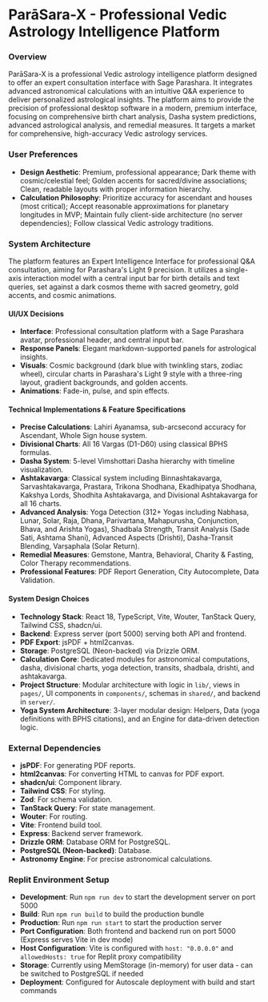 # ParāSara-X - Professional Vedic Astrology Intelligence Platform

### Overview
ParāSara-X is a professional Vedic astrology intelligence platform designed to offer an expert consultation interface with Sage Parashara. It integrates advanced astronomical calculations with an intuitive Q&A experience to deliver personalized astrological insights. The platform aims to provide the precision of professional desktop software in a modern, premium interface, focusing on comprehensive birth chart analysis, Dasha system predictions, advanced astrological analysis, and remedial measures. It targets a market for comprehensive, high-accuracy Vedic astrology services.

### User Preferences
- **Design Aesthetic**: Premium, professional appearance; Dark theme with cosmic/celestial feel; Golden accents for sacred/divine associations; Clean, readable layouts with proper information hierarchy.
- **Calculation Philosophy**: Prioritize accuracy for ascendant and houses (most critical); Accept reasonable approximations for planetary longitudes in MVP; Maintain fully client-side architecture (no server dependencies); Follow classical Vedic astrology traditions.

### System Architecture
The platform features an Expert Intelligence Interface for professional Q&A consultation, aiming for Parashara's Light 9 precision. It utilizes a single-axis interaction model with a central input bar for birth details and text queries, set against a dark cosmos theme with sacred geometry, gold accents, and cosmic animations.

#### UI/UX Decisions
- **Interface**: Professional consultation platform with a Sage Parashara avatar, professional header, and central input bar.
- **Response Panels**: Elegant markdown-supported panels for astrological insights.
- **Visuals**: Cosmic background (dark blue with twinkling stars, zodiac wheel), circular charts in Parashara's Light 9 style with a three-ring layout, gradient backgrounds, and golden accents.
- **Animations**: Fade-in, pulse, and spin effects.

#### Technical Implementations & Feature Specifications
- **Precise Calculations**: Lahiri Ayanamsa, sub-arcsecond accuracy for Ascendant, Whole Sign house system.
- **Divisional Charts**: All 16 Vargas (D1-D60) using classical BPHS formulas.
- **Dasha System**: 5-level Vimshottari Dasha hierarchy with timeline visualization.
- **Ashtakavarga**: Classical system including Binnashtakavarga, Sarvashtakavarga, Prastara, Trikona Shodhana, Ekadhipatya Shodhana, Kakshya Lords, Shodhita Ashtakavarga, and Divisional Ashtakavarga for all 16 charts.
- **Advanced Analysis**: Yoga Detection (312+ Yogas including Nabhasa, Lunar, Solar, Raja, Dhana, Parivartana, Mahapurusha, Conjunction, Bhava, and Arishta Yogas), Shadbala Strength, Transit Analysis (Sade Sati, Ashtama Shani), Advanced Aspects (Drishti), Dasha-Transit Blending, Varṣaphala (Solar Return).
- **Remedial Measures**: Gemstone, Mantra, Behavioral, Charity & Fasting, Color Therapy recommendations.
- **Professional Features**: PDF Report Generation, City Autocomplete, Data Validation.

#### System Design Choices
- **Technology Stack**: React 18, TypeScript, Vite, Wouter, TanStack Query, Tailwind CSS, shadcn/ui.
- **Backend**: Express server (port 5000) serving both API and frontend.
- **PDF Export**: jsPDF + html2canvas.
- **Storage**: PostgreSQL (Neon-backed) via Drizzle ORM.
- **Calculation Core**: Dedicated modules for astronomical computations, dasha, divisional charts, yoga detection, transits, shadbala, drishti, and ashtakavarga.
- **Project Structure**: Modular architecture with logic in `lib/`, views in `pages/`, UI components in `components/`, schemas in `shared/`, and backend in `server/`.
- **Yoga System Architecture**: 3-layer modular design: Helpers, Data (yoga definitions with BPHS citations), and an Engine for data-driven detection logic.

### External Dependencies
- **jsPDF**: For generating PDF reports.
- **html2canvas**: For converting HTML to canvas for PDF export.
- **shadcn/ui**: Component library.
- **Tailwind CSS**: For styling.
- **Zod**: For schema validation.
- **TanStack Query**: For state management.
- **Wouter**: For routing.
- **Vite**: Frontend build tool.
- **Express**: Backend server framework.
- **Drizzle ORM**: Database ORM for PostgreSQL.
- **PostgreSQL (Neon-backed)**: Database.
- **Astronomy Engine**: For precise astronomical calculations.

### Replit Environment Setup
- **Development**: Run `npm run dev` to start the development server on port 5000
- **Build**: Run `npm run build` to build the production bundle
- **Production**: Run `npm run start` to start the production server
- **Port Configuration**: Both frontend and backend run on port 5000 (Express serves Vite in dev mode)
- **Host Configuration**: Vite is configured with `host: "0.0.0.0"` and `allowedHosts: true` for Replit proxy compatibility
- **Storage**: Currently using MemStorage (in-memory) for user data - can be switched to PostgreSQL if needed
- **Deployment**: Configured for Autoscale deployment with build and start commands